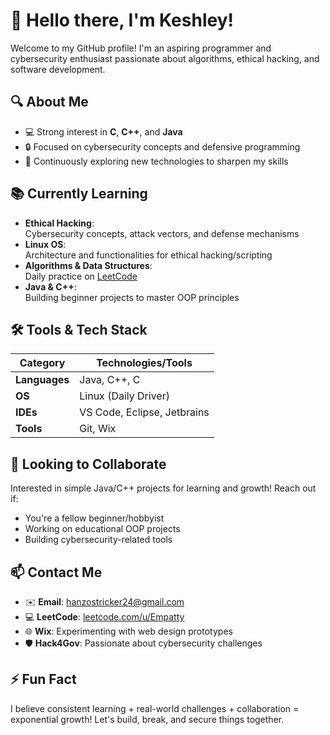 # 👋 Hello there, I'm Keshley!

Welcome to my GitHub profile! I'm an aspiring programmer and cybersecurity enthusiast passionate about algorithms, ethical hacking, and software development.

## 🔍 About Me
- 💻 Strong interest in **C**, **C++**, and **Java**
- 🔒 Focused on cybersecurity concepts and defensive programming
- 🌱 Continuously exploring new technologies to sharpen my skills

## 📚 Currently Learning
- **Ethical Hacking**:  
  Cybersecurity concepts, attack vectors, and defense mechanisms
- **Linux OS**:  
  Architecture and functionalities for ethical hacking/scripting
- **Algorithms & Data Structures**:  
  Daily practice on [LeetCode](https://leetcode.com/u/Empatty/)
- **Java & C++**:  
  Building beginner projects to master OOP principles

## 🛠️ Tools & Tech Stack
| Category       | Technologies/Tools                     |
|----------------|----------------------------------------|
| **Languages**  | Java, C++, C                           |
| **OS**         | Linux (Daily Driver)                   |
| **IDEs**       | VS Code, Eclipse, Jetbrains            |
| **Tools**      | Git, Wix                               |                    

## 🤝 Looking to Collaborate
Interested in simple Java/C++ projects for learning and growth! Reach out if:
- You're a fellow beginner/hobbyist
- Working on educational OOP projects
- Building cybersecurity-related tools

## 📫 Contact Me
- ✉️ **Email**: [hanzostricker24@gmail.com](mailto:hanzostricker24@gmail.com)
- 💻 **LeetCode**: [leetcode.com/u/Empatty](https://leetcode.com/u/Empatty/)
- 🌐 **Wix**: Experimenting with web design prototypes
- 🛡️ **Hack4Gov**: Passionate about cybersecurity challenges

## ⚡ Fun Fact
I believe consistent learning + real-world challenges + collaboration = exponential growth! Let's build, break, and secure things together.
